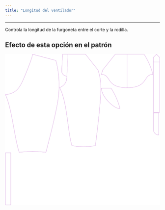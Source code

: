 ```yaml
---
title: "Longitud del ventilador"
---
```


---

Controla la longitud de la furgoneta entre el corte y la rodilla.

## Efecto de esta opción en el patrón

![Esta imagen muestra el efecto de esta opción superponiendo varias variantes que tienen un valor diferente para esta opción](cornelius_ventlength_sample.svg "Efecto de esta opción en el patrón")
